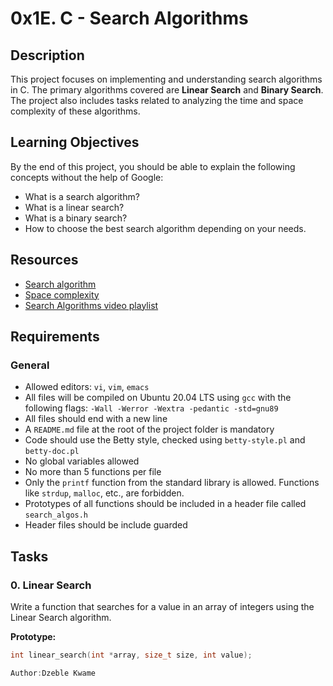 # 0x1E. C - Search Algorithms

## Description
This project focuses on implementing and understanding search algorithms in C. The primary algorithms covered are **Linear Search** and **Binary Search**. The project also includes tasks related to analyzing the time and space complexity of these algorithms.

## Learning Objectives
By the end of this project, you should be able to explain the following concepts without the help of Google:
- What is a search algorithm?
- What is a linear search?
- What is a binary search?
- How to choose the best search algorithm depending on your needs.

## Resources
- [Search algorithm](https://en.wikipedia.org/wiki/Search_algorithm)
- [Space complexity](https://en.wikipedia.org/wiki/Space_complexity)
- [Search Algorithms video playlist](https://www.youtube.com/playlist?list=PL2_aWCzGMAwI9HK8YPVBjElbLbI3ufctn)

## Requirements
### General
- Allowed editors: `vi`, `vim`, `emacs`
- All files will be compiled on Ubuntu 20.04 LTS using `gcc` with the following flags: `-Wall -Werror -Wextra -pedantic -std=gnu89`
- All files should end with a new line
- A `README.md` file at the root of the project folder is mandatory
- Code should use the Betty style, checked using `betty-style.pl` and `betty-doc.pl`
- No global variables allowed
- No more than 5 functions per file
- Only the `printf` function from the standard library is allowed. Functions like `strdup`, `malloc`, etc., are forbidden.
- Prototypes of all functions should be included in a header file called `search_algos.h`
- Header files should be include guarded

## Tasks
### 0. Linear Search
Write a function that searches for a value in an array of integers using the Linear Search algorithm.

**Prototype:**
```c
int linear_search(int *array, size_t size, int value);

Author:Dzeble Kwame
